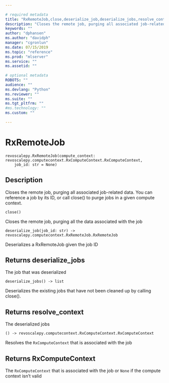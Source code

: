 ```yaml
--- 
 
# required metadata 
title: "RxRemoteJob,close,deserialize_job,deserialize_jobs,resolve_context: Closes a remote job (revoscalepy)" 
description: "Closes the remote job, purging all associated job-related data. You can reference a job by its ID, or call close() to purge jobs in a given compute context." 
keywords: "" 
author: "dphansen"
ms.author: "davidph" 
manager: "cgronlun" 
ms.date: 07/15/2019
ms.topic: "reference" 
ms.prod: "mlserver" 
ms.service: "" 
ms.assetid: "" 
 
# optional metadata 
ROBOTS: "" 
audience: "" 
ms.devlang: "Python" 
ms.reviewer: "" 
ms.suite: "" 
ms.tgt_pltfrm: "" 
#ms.technology: "" 
ms.custom: "" 
 
---
```


# RxRemoteJob


 



```
revoscalepy.RxRemoteJob(compute_context: revoscalepy.computecontext.RxComputeContext.RxComputeContext,
    job_id: str = None)
```





## Description

Closes the remote job, purging all associated job-related data. You can reference
a job by its ID, or call close() to purge jobs in a given compute context.



```
close()
```




Closes the remote job, purging all the data associated with the job



```
deserialize_job(job_id: str) -> revoscalepy.computecontext.RxRemoteJob.RxRemoteJob
```




Deserializes a RxRemoteJob given the job ID

 
## Returns deserialize_jobs

The job that was deserialized



```
deserialize_jobs() -> list
```




Deserializes the existing jobs that have not been cleaned up by calling close().


## Returns resolve_context

The deserialized jobs



```
() -> revoscalepy.computecontext.RxComputeContext.RxComputeContext
```




Resolves the `RxComputeContext` that is associated with the job


## Returns RxComputeContext

The `RxComputeContext` that is associated with the job or `None` if the compute context isn’t valid
